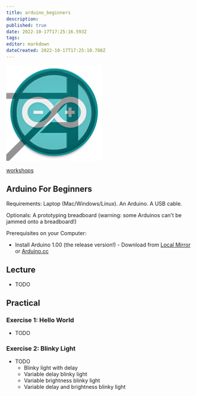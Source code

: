 ```yaml
---
title: arduino_beginners
description: 
published: true
date: 2022-10-17T17:25:16.593Z
tags: 
editor: markdown
dateCreated: 2022-10-17T17:25:10.788Z
---
```


![](/events/arduinouni.jpg)

[workshops](/workshops)

## Arduino For Beginners

Requirements: Laptop (Mac/Windows/Linux). An Arduino. A USB cable.

Optionals: A prototyping breadboard (warning: some Arduinos can't be jammed onto a breadboard!)

Prerequisites on your Computer:

-   Install Arduino 1.00 (the release version!) - Download from [Local Mirror](http://internal/useful-software/arduino) or [Arduino.cc](http://arduino.cc/hu/Main/Software)

## Lecture

-   TODO

## Practical

### Exercise 1: Hello World

-   TODO

### Exercise 2: Blinky Light

-   TODO
    -   Blinky light with delay
    -   Variable delay blinky light
    -   Variable brightness blinky light
    -   Variable delay and brightness blinky light
